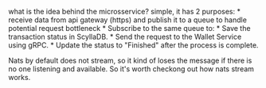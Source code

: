 what is the idea behind the microsservice?
simple, it has 2 purposes:
    * receive data from api gateway (https) and publish it to a queue to handle potential request bottleneck
    * Subscribe to the same queue to:
        * Save the transaction status in ScyllaDB.
        * Send the request to the Wallet Service using gRPC.
        * Update the status to "Finished" after the process is complete.

Nats by default does not stream, so it kind of loses the message if there is no one listening and available. So it's worth checkong out how nats stream works.